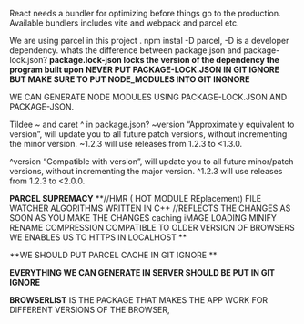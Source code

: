 React needs a bundler for optimizing before things go to the production.
Available bundlers includes vite and webpack and parcel etc.

We are using parcel in this project .
npm instal -D parcel, -D is a developer dependency.
whats the difference between package.json and package-lock.json?
**package.lock-json locks the version of the dependency the program built upon**
**NEVER PUT PACKAGE-LOCK.JSON IN GIT IGNORE**
**BUT MAKE SURE TO PUT NODE_MODULES INTO GIT INGNORE**

WE CAN GENERATE NODE MODULES USING PACKAGE-LOCK.JSON AND PACKAGE-JSON.




Tildee ~ and caret ^ in package.json?
~version “Approximately equivalent to version”, will update you to all future patch versions, without incrementing the minor version. ~1.2.3 will use releases from 1.2.3 to <1.3.0.

^version “Compatible with version”, will update you to all future minor/patch versions, without incrementing the major version. ^1.2.3 will use releases from 1.2.3 to <2.0.0.


**PARCEL SUPREMACY**
**//HMR ( HOT MODULE REplacement)
FILE WATCHER ALGORITHMS WRITTEN IN C++ //REFLECTS THE CHANGES AS SOON AS YOU MAKE THE CHANGES
caching
iMAGE LOADING
MINIFY
RENAME
COMPRESSION
COMPATIBLE TO OLDER VERSION OF BROWSERS
WE ENABLES US TO HTTPS IN LOCALHOST
**

**WE SHOULD PUT PARCEL CACHE IN GIT IGNORE
**

**EVERYTHING WE CAN GENERATE IN SERVER SHOULD BE PUT IN GIT IGNORE**

**BROWSERLIST** IS THE PACKAGE THAT MAKES THE APP WORK FOR DIFFERENT VERSIONS OF THE BROWSER,

